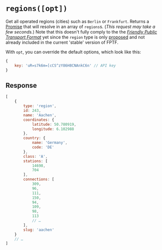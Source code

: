 # `regions([opt])`

Get all operated regions (cities) such as `Berlin` or `Frankfurt`. Returns a [Promise](https://developer.mozilla.org/en-US/docs/Web/JavaScript/Reference/Global_Objects/promise) that will resolve in an array of `regions`s. (_This request may take a few seconds._)
Note that this doesn't fully comply to the the [*Friendly Public Transport Format*](https://github.com/public-transport/friendly-public-transport-format) yet since the `region` type is only [proposed](https://github.com/public-transport/friendly-public-transport-format/issues/7) and not already included in the current 'stable' version of FPTF.

With `opt`, you can override the default options, which look like this:

```javascript
{
	key: 'uR=s7k6m=[cCS^zY86H8CNAnkC6n' // API key
}
```

## Response

```js
[
	{
		type: 'region',
		id: 243,
		name: 'Aachen',
		coordinates: {
			latitude: 50.780919,
			longitude: 6.102988
		},
		country: {
			name: 'Germany',
			code: 'DE'
		},
		class: 'A',
		stations: [
			14698,
			704
		],
		connections: [
			309,
			96,
			111,
			150,
			94,
			109,
			98,
			113
			// …
		],
		slug: 'aachen'
	}
	// …
]
```
